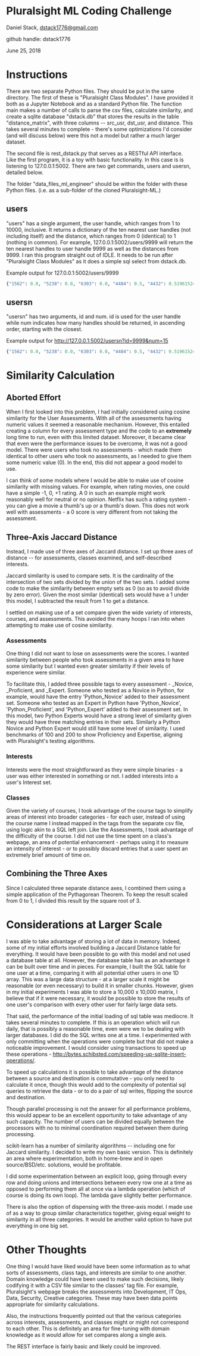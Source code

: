 # Pluralsight ML Coding Challenge
Daniel Stack, dstack1776@gmail.com 

github handle: dstack1776

June 25, 2018

# Instructions

There are two separate Python files. They should be put in the same directory. The first of these is "Pluralsight Class Modules". I have provided it both as a Jupyter Notebook and as a standard Python file. The function main makes a number of calls to parse the csv files, calculate similarity, and create a sqlite database "dstack.db" that stores the results in the table "distance\_matrix", with three columns -- src\_usr, dst\_usr, and distance. This takes several minutes to complete - there's some optimizations I'd consider (and will discuss below) were this not a model but rather a much larger dataset.

The second file is rest\_dstack.py that serves as a RESTful API interface. Like the first program, it is a toy with basic functionality. In this case is is listening to 127.0.0.1:5002. There are two get commands, users and usersn, detailed below.

The folder "data\_files\_ml\_engineer" should be within the folder with these Python files. (i.e. as a sub-folder of the cloned Pluralsight-ML.)

## users
"users" has a single argument, the user handle, which ranges from 1 to 10000, inclusive. It returns a dictionary of the ten nearest user handles (not including itself) and the distance, which ranges from 0 (identical) to 1 (nothing in common). For example, 127.0.0.1:5002/users/9999 will return the ten nearest handles to user handle 9999 as well as the distances from 9999. I ran this program straight out of IDLE. It needs to be run after "Pluralsight Class Modules" as it does a simple sql select from dstack.db.

Example output for 127.0.0.1:5002/users/9999

```python
{"1562": 0.0, "5238": 0.0, "6303": 0.0, "4484": 0.5, "4432": 0.5196152422706632, "906": 0.5204164998665332, "2200": 0.5443310539518175, "3605": 0.5446711546122731, "5071": 0.5608545472127794, "453": 0.5773502691896258}
```

## usersn
"usersn" has two arguments, id and num. id is used for the user handle while num indicates how many handles should be returned, in ascending order, starting with the closest.

Example output for http://127.0.0.1:5002/usersn?id=9999&num=15
```python
{"1562": 0.0, "5238": 0.0, "6303": 0.0, "4484": 0.5, "4432": 0.5196152422706632, "906": 0.5204164998665332, "2200": 0.5443310539518175, "3605": 0.5446711546122731, "5071": 0.5608545472127794, "453": 0.5773502691896258, "637": 0.5773502691896258, "2754": 0.5773502691896258, "5411": 0.5773502691896258, "6188": 0.5773502691896258, "7688": 0.5773502691896258}
```


# Similarity Calculation
## Aborted Effort
When I first looked into this problem, I had initially considered using cosine similarity for the User Assessments. With all of the assessments having numeric values it seemed a reasonable mechanism. However, this entailed creating a column for every assessment type and the code to an **extremely** long time to run, even with this limited dataset. Moreover, it became clear that even were the performance issues to be overcome, it was not a good model. There were users who took no assessments - which made them identical to other users who took no assessments, as I needed to give them some numeric value (0). In the end, this did not appear a good model to use.

I can think of some models where I would be able to make use of cosine similarity with missing values. For example, when rating movies, one could have a simple -1, 0, +1 rating. A 0 in such an example might work reasonably well for neutral or no opinion. Netflix has such a rating system - you can give a movie a thumb's up or a thumb's down. This does not work well with assessments - a 0 score is very different from not taking the assessment.

## Three-Axis Jaccard Distance
Instead, I made use of three axes of Jaccard distance. I set up three axes of distance -- for assessments, classes examined, and self-described interests.

Jaccard similarity is used to compare sets. It is the cardinality of the intersection of two sets divided by the union of the two sets. I added some code to make the similarity between empty sets as 0 (so as to avoid divide by zero error). Given the most similar (identical) sets would have a 1 under this model, I subtracted the result from 1 to get a distance.

I settled on making use of a set compare given the wide variety of interests, courses, and assessments. This avoided the many hoops I ran into when attempting to make use of cosine similarity.

### Assessments
One thing I did not want to lose on assessments were the scores. I wanted similarity between people who took assessments in a given area to have some similarity but I wanted even greater similarity if their levels of experience were similar. 

To facilitate this, I added three possible tags to every assessment - \_Novice, \_Proficient, and \_Expert. Someone who tested as a Novice in Python, for example, would have the entry 'Python\_Novice' added to their assessment set. Someone who tested as an Expert in Python have 'Python\_Novice', 'Python\_Proficient', and 'Python\_Expert' added to their assessment set. In this model, two Python Experts would have a strong level of similarity given they would have three matching entries in their sets. Similarly a Python Novice and Python Expert would still have some level of similarity. I used benchmarks of 100 and 200 to show Proficiency and Expertise, aligning with Pluralsight's testing algorithms.

### Interests
Interests were the most straightforward as they were simple binaries - a user was either interested in something or not. I added interests into a user's Interest set.

### Classes
Given the variety of courses, I took advantage of the course tags to simplify areas of interest into broader categories - for each user, instead of using the course name I instead mapped in the tags from the separate csv file, using logic akin to a SQL left join. Like the Assessments, I took advantage of the difficulty of the course. I did not use the time spent on a class's webpage, an area of potential enhancement - perhaps using it to measure an intensity of interest - or to possibly discard entries that a user spent an extremely brief amount of time on.

## Combining the Three Axes
Since I calculated three separate distance axes, I combined them using a simple application of the Pythagorean Theorem. To keep the result scaled from 0 to 1, I divided this result by the square root of 3. 


# Considerations at Larger Scale

I was able to take advantage of storing a lot of data in memory. Indeed, some of my initial efforts involved building a Jaccard Distance table for everything. It would have been possible to go with this model and not used a database table at all. However, the database table has as an advantage it can be built over time and in pieces. For example, I built the SQL table for one user at a time, comparing it with all potential other users in one 1D array. This was a large data structure - at a larger scale it might be reasonable (or even necessary) to build it in smaller chunks. However, given in my initial experiments I was able to store a 10,000 x 10,000 matrix, I believe that if it were necessary, it would be possible to store the results of one user's comparison with every other user for fairly large data sets.

That said, the performance of the initial loading of sql table was mediocre. It takes several minutes to complete. If this is an operation which will run daily, that is possibly a reasonable time, even were we to be dealing with larger databases. I did do the SQL writes one at a time. I experimented with only committing when the operations were complete but that did not make a noticeable improvement. I would consider using transactions to speed up these operations - http://bytes.schibsted.com/speeding-up-sqlite-insert-operations/.

To speed up calculations it is possible to take advantage of the distance between a source and destination is commutative - you only need to calculate it once, though this would add to the complexity of potential sql queries to retrieve the data - or to do a pair of sql writes, flipping the source and destination. 

Though parallel processing is not the answer for all performance problems, this would appear to be an excellent opportunity to take advantage of any such capacity. The number of users can be divided equally between the  processors with no to minimal coordination required between them during processing.

scikit-learn has a number of similarity algorithms -- including one for Jaccard similarity. I decided to write my own basic version. This is definitely an area where experimentation, both in home-brew and in open source/BSD/etc. solutions, would be profitable.

I did some experimentation between an explicit loop, going through every row and doing unions and intersections between every row one at a time as opposed to performing them all at once via a lambda operation (which of course is doing its own loop). The lambda gave slightly better performance.

There is also the option of dispensing with the three-axis model. I made use of as a way to group similar characteristics together, giving equal weight to similarity in all three categories. It would be another valid option to have put everything in one big set.

# Other Thoughts

One thing I would have liked would have been some information as to what sorts of assessments, class tags, and interests are similar to one another. Domain knowledge could have been used to make such decisions, likely codifying it with a CSV file similar to the classes' tag file.  For example, Pluralsight's webpage breaks the assessments into Development, IT Ops, Data, Security, Creative categories. These may have been data points appropriate for similarity calculations.

Also, the instructions frequently pointed out that the various categories across interests, assessments, and classes might or might not correspond to each other. This is definitely an area for fine-tuning with domain knowledge as it would allow for set compares along a single axis. 

The REST interface is fairly basic and likely could be improved. 
